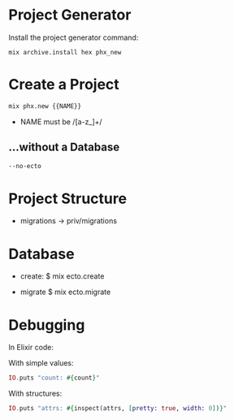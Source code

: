# Project Generator

Install the project generator command:

```
mix archive.install hex phx_new
```

# Create a Project

```sh
mix phx.new {{NAME}}
```

* NAME must be /[a-z_]+/

## ...without a Database

```sh
--no-ecto
```

# Project Structure

* migrations -> priv/migrations

# Database

* create:
$ mix ecto.create

* migrate
$ mix ecto.migrate

# Debugging

In Elixir code:

With simple values:

```elixir
IO.puts "count: #{count}"
```

With structures:

```elixir
IO.puts "attrs: #{inspect(attrs, [pretty: true, width: 0])}"
```
